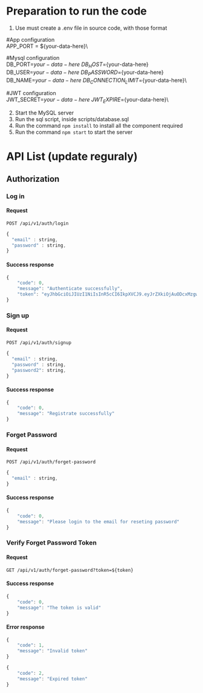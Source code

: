 # Preparation to run the code
1. Use must create a .env file in source code, with those format

#App configuration\
APP_PORT = ${your-data-here}\

#Mysql configuration\
DB_PORT=${your-data-here}\
DB_HOST=${your-data-here}\
DB_USER=${your-data-here}\
DB_PASSWORD=${your-data-here}\
DB_NAME=${your-data-here}\
DB_CONNECTION_LIMIT=${your-data-here}\

#JWT configuration\
JWT_SECRET=${your-data-here}\
JWT_EXPIRE=${your-data-here}\

2. Start the MySQL server
3. Run the sql script, inside scripts/database.sql
4. Run the command `npm install` to install all the component required
5. Run the command `npm start` to start the server

# API List (update reguraly)

## Authorization
### Log in
#### Request 
```http
POST /api/v1/auth/login
```

```javascript
{
  "email" : string,
  "password" : string,
}
```
#### Success response
```javascript
{
    "code": 0,
    "message": "Authenticate successfully",
    "token": "eyJhbGciOiJIUzI1NiIsInR5cCI6IkpXVCJ9.eyJrZXkiOjAuODcxMzgwNjI5OTY1NDY2MSwiaWF0IjoxNjc3MzMxNTI2LCJleHAiOjE2NzczMzUxMjZ9.JLoBoAREa3GNucvYT-SMkBIfMNvAsqiVrGjYR8i5nww"
}
```

### Sign up
#### Request 
```http
POST /api/v1/auth/signup
```

```javascript
{
  "email" : string,
  "password" : string,
  "password2": string,
}
```
#### Success response
```javascript
{
    "code": 0,
    "message": "Registrate successfully"
}
```

### Forget Password
#### Request 
```http
POST /api/v1/auth/forget-password
```

```javascript
{
  "email" : string,
}
```
#### Success response
```javascript
{
    "code": 0,
    "message": "Please login to the email for reseting password"
}
```
### Verify Forget Password Token
#### Request 
```http
GET /api/v1/auth/forget-password?token=${token}
```

#### Success response
```javascript
{
    "code": 0,
    "message": "The token is valid"
}
```
#### Error response
```javascript
{
    "code": 1,
    "message": "Invalid token"
}
```

```javascript
{
    "code": 2,
    "message": "Expired token"
}
```
